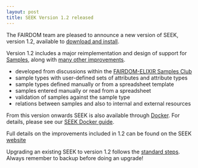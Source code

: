 ```yaml
---
layout: post
title: SEEK Version 1.2 released
---
```

The FAIRDOM team are pleased to announce a new version of SEEK, version 1.2, available to [download and install](http://docs.seek4science.org/get-seek.html).

Version 1.2 includes a major reimplementation and design of support for [Samples](http://docs.seek4science.org/help/user-guide/samples.html), along with [many other improvements](http://docs.seek4science.org/tech/releases#version-120).

* developed from discussions within the [FAIRDOM-ELIXIR Samples Club](/communities/samplesclub/)
* sample types with user-defined sets of attributes and attribute types
* sample types defined manually or from a spreadsheet template
* samples entered manually or read from a spreadsheet
* validation of samples against the sample type
* relations between samples and also to internal and external resources

From this version onwards SEEK is also available through [Docker](https://hub.docker.com/r/fairdom/seek/). For details, please see our [SEEK Docker guide](http://docs.seek4science.org/tech/docker.html).

Full details on the improvements included in 1.2 can be found on the SEEK [website](http://docs.seek4science.org/tech/releases#version-120)

Upgrading an existing SEEK to version 1.2 follows the [standard steps](http://docs.seek4science.org/tech/upgrading.html). Always remember to backup before doing an upgrade!
